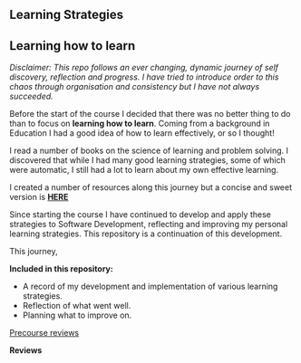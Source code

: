 ## Learning Strategies

## Learning how to learn

*Disclaimer: This repo follows an ever changing, dynamic journey of self discovery, reflection and progress. I have tried to introduce order to this chaos through organisation and consistency but I have not always succeeded.*

Before the start of the course I decided that there was no better thing to do than to focus on **learning how to learn**. Coming from a background in Education I had a good idea of how to learn effectively, or so I thought! 

I read a number of books on the science of learning and problem solving. I discovered that while I had many good learning strategies, some of which were automatic, I still had a lot to learn about my own effective learning. 

I created a number of resources along this journey but a concise and sweet version is **[HERE](https://github.com/AUTOMCAS/learning-journey/blob/main/learning-stratagies/methods-for-effective-learning.md)**

Since starting the course I have continued to develop and apply these strategies to Software Development, reflecting and improving my personal learning strategies. This repository is a continuation of this development.

This journey, 

**Included in this repository:**
- A record of my development and implementation of various learning strategies.
- Reflection of what went well.
- Planning what to improve on.

[Precourse reviews](https://github.com/AUTOMCAS/LearningJourney/blob/main/learning-stratagies/precourse)


**Reviews**
